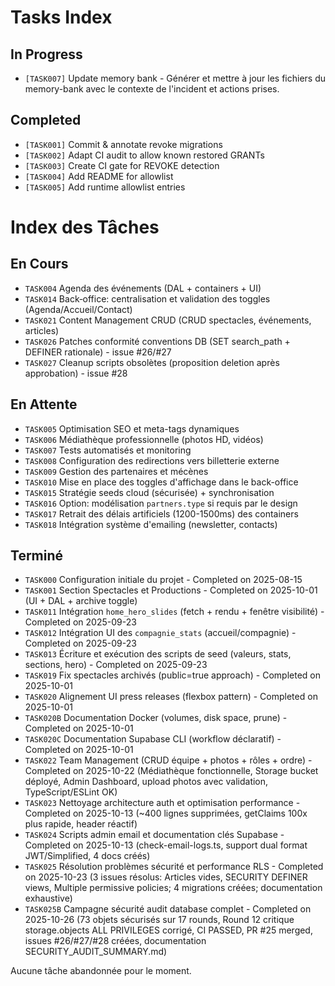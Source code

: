 # Tasks Index

## In Progress

- `[TASK007]` Update memory bank - Générer et mettre à jour les fichiers du memory-bank avec le contexte de l'incident et actions prises.

## Completed

- `[TASK001]` Commit & annotate revoke migrations
- `[TASK002]` Adapt CI audit to allow known restored GRANTs
- `[TASK003]` Create CI gate for REVOKE detection
- `[TASK004]` Add README for allowlist
- `[TASK005]` Add runtime allowlist entries

# Index des Tâches

## En Cours

- `TASK004` Agenda des événements (DAL + containers + UI)
- `TASK014` Back‑office: centralisation et validation des toggles (Agenda/Accueil/Contact)
- `TASK021` Content Management CRUD (CRUD spectacles, événements, articles)
- `TASK026` Patches conformité conventions DB (SET search_path + DEFINER rationale) - issue #26/#27
- `TASK027` Cleanup scripts obsolètes (proposition deletion après approbation) - issue #28

## En Attente

- `TASK005` Optimisation SEO et meta-tags dynamiques
- `TASK006` Médiathèque professionnelle (photos HD, vidéos)
- `TASK007` Tests automatisés et monitoring
- `TASK008` Configuration des redirections vers billetterie externe
- `TASK009` Gestion des partenaires et mécènes
- `TASK010` Mise en place des toggles d'affichage dans le back-office
- `TASK015` Stratégie seeds cloud (sécurisée) + synchronisation
- `TASK016` Option: modélisation `partners.type` si requis par le design
- `TASK017` Retrait des délais artificiels (1200-1500ms) des containers
- `TASK018` Intégration système d'emailing (newsletter, contacts)

## Terminé

- `TASK000` Configuration initiale du projet - Completed on 2025-08-15
- `TASK001` Section Spectacles et Productions - Completed on 2025-10-01 (UI + DAL + archive toggle)
- `TASK011` Intégration `home_hero_slides` (fetch + rendu + fenêtre visibilité) - Completed on 2025-09-23
- `TASK012` Intégration UI des `compagnie_stats` (accueil/compagnie) - Completed on 2025-09-23
- `TASK013` Écriture et exécution des scripts de seed (valeurs, stats, sections, hero) - Completed on 2025-09-23
- `TASK019` Fix spectacles archivés (public=true approach) - Completed on 2025-10-01
- `TASK020` Alignement UI press releases (flexbox pattern) - Completed on 2025-10-01
- `TASK020B` Documentation Docker (volumes, disk space, prune) - Completed on 2025-10-01
- `TASK020C` Documentation Supabase CLI (workflow déclaratif) - Completed on 2025-10-01
- `TASK022` Team Management (CRUD équipe + photos + rôles + ordre) - Completed on 2025-10-22 (Médiathèque fonctionnelle, Storage bucket déployé, Admin Dashboard, upload photos avec validation, TypeScript/ESLint OK)
- `TASK023` Nettoyage architecture auth et optimisation performance - Completed on 2025-10-13 (~400 lignes supprimées, getClaims 100x plus rapide, header réactif)
- `TASK024` Scripts admin email et documentation clés Supabase - Completed on 2025-10-13 (check-email-logs.ts, support dual format JWT/Simplified, 4 docs créés)
- `TASK025` Résolution problèmes sécurité et performance RLS - Completed on 2025-10-23 (3 issues résolus: Articles vides, SECURITY DEFINER views, Multiple permissive policies; 4 migrations créées; documentation exhaustive)
- `TASK025B` Campagne sécurité audit database complet - Completed on 2025-10-26 (73 objets sécurisés sur 17 rounds, Round 12 critique storage.objects ALL PRIVILEGES corrigé, CI PASSED, PR #25 merged, issues #26/#27/#28 créées, documentation SECURITY_AUDIT_SUMMARY.md)

Aucune tâche abandonnée pour le moment.
